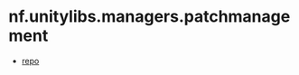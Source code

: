 # nf.unitylibs.managers.patchmanagement

- [repo](https://github.com/netpyoung/nf.unitylibs.managers.patchmanagement)